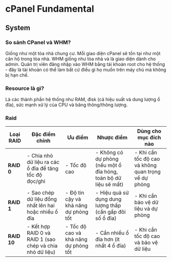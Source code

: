 # cPanel Fundamental
## System
### So sánh CPanel và WHM? 
Giống như một tòa nhà chung cư. Mỗi giao diện cPanel sẽ tồn tại như một căn hộ trong tòa nhà. WHM giống như tòa nhà và là giao diện dành cho admin. Quản trị viên đăng nhập vào WHM bằng tài khoản root cho hệ thống - đây là tài khoản có thể làm bất cứ điều gì họ muốn trên máy chủ mà không bị hạn chế. 
### Resource là gì? 
Là các thành phần hệ thống như RAM, đisk (cả hiệu suất và dung lượng ổ đĩa), sức mạnh xử lý của CPU và băng thông/thông lượng. 
### Raid
| Loại RAID      | Đặc điểm chính                                                    | Ưu điểm                                                     | Nhược điểm                                                  | Dùng cho mục đích nào                  |
|----------------|------------------------------------------------------------------|------------------------------------------------------------|-------------------------------------------------------------|----------------------------------------|
| **RAID 0**     | - Chia nhỏ dữ liệu ra các ổ đĩa để tăng tốc độ đọc/ghi            | - Tốc độ cao                                                | - Không có dự phòng (nếu một ổ đĩa hỏng, toàn bộ dữ liệu sẽ mất) | - Khi cần tốc độ cao và không quan trọng về dự phòng |
| **RAID 1**     | - Sao chép dữ liệu đồng nhất lên hai hoặc nhiều ổ đĩa             | - Độ tin cậy và khả năng dự phòng tốt                        | - Hiệu quả sử dụng dung lượng thấp (cần gấp đôi số ổ đĩa)    | - Khi cần bảo vệ dữ liệu và dự phòng  |
| **RAID 10**    | - Kết hợp RAID 0 và RAID 1 (sao chép và chia nhỏ dữ liệu)         | - Tốc độ cao và khả năng dự phòng tốt                        | - Cần nhiều ổ đĩa hơn (ít nhất 4 ổ đĩa)                      | - Khi cần tốc độ cao và bảo vệ dữ liệu |

